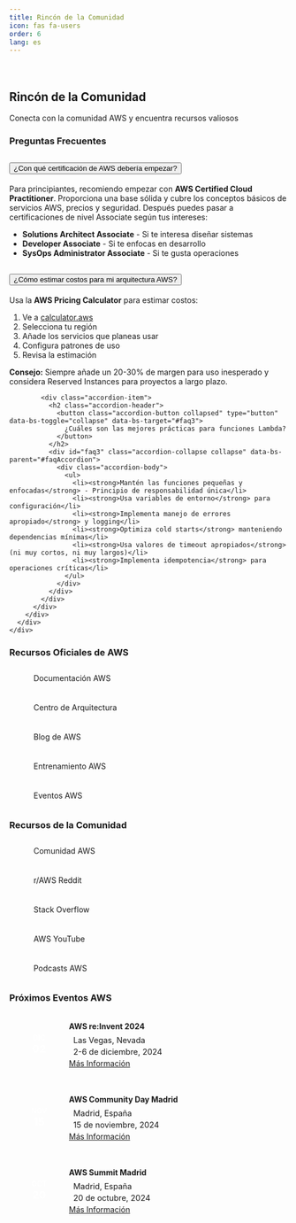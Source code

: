 ```yaml
---
title: Rincón de la Comunidad
icon: fas fa-users
order: 6
lang: es
---
```


<div class="community-container">
  <div class="row">
    <div class="col-12">
      <h2><i class="fas fa-users"></i> Rincón de la Comunidad</h2>
      <p class="text-muted">Conecta con la comunidad AWS y encuentra recursos valiosos</p>
    </div>
  </div>

  <!-- FAQ Section -->
  <div class="row mt-4">
    <div class="col-12">
      <div class="card">
        <div class="card-header">
          <h3><i class="fas fa-question-circle text-primary"></i> Preguntas Frecuentes</h3>
        </div>
        <div class="card-body">
          <div class="accordion" id="faqAccordion">
            <div class="accordion-item">
              <h2 class="accordion-header">
                <button class="accordion-button" type="button" data-bs-toggle="collapse" data-bs-target="#faq1">
                  ¿Con qué certificación de AWS debería empezar?
                </button>
              </h2>
              <div id="faq1" class="accordion-collapse collapse show" data-bs-parent="#faqAccordion">
                <div class="accordion-body">
                  <p>Para principiantes, recomiendo empezar con <strong>AWS Certified Cloud Practitioner</strong>. Proporciona una base sólida y cubre los conceptos básicos de servicios AWS, precios y seguridad. Después puedes pasar a certificaciones de nivel Associate según tus intereses:</p>
                  <ul>
                    <li><strong>Solutions Architect Associate</strong> - Si te interesa diseñar sistemas</li>
                    <li><strong>Developer Associate</strong> - Si te enfocas en desarrollo</li>
                    <li><strong>SysOps Administrator Associate</strong> - Si te gusta operaciones</li>
                  </ul>
                </div>
              </div>
            </div>
            <div class="accordion-item">
              <h2 class="accordion-header">
                <button class="accordion-button collapsed" type="button" data-bs-toggle="collapse" data-bs-target="#faq2">
                  ¿Cómo estimar costos para mi arquitectura AWS?
                </button>
              </h2>
              <div id="faq2" class="accordion-collapse collapse" data-bs-parent="#faqAccordion">
                <div class="accordion-body">
                  <p>Usa la <strong>AWS Pricing Calculator</strong> para estimar costos:</p>
                  <ol>
                    <li>Ve a <a href="https://calculator.aws/" target="_blank">calculator.aws</a></li>
                    <li>Selecciona tu región</li>
                    <li>Añade los servicios que planeas usar</li>
                    <li>Configura patrones de uso</li>
                    <li>Revisa la estimación</li>
                  </ol>
                  <p><strong>Consejo:</strong> Siempre añade un 20-30% de margen para uso inesperado y considera Reserved Instances para proyectos a largo plazo.</p>
                </div>
              </div>
            </div>

            <div class="accordion-item">
              <h2 class="accordion-header">
                <button class="accordion-button collapsed" type="button" data-bs-toggle="collapse" data-bs-target="#faq3">
                  ¿Cuáles son las mejores prácticas para funciones Lambda?
                </button>
              </h2>
              <div id="faq3" class="accordion-collapse collapse" data-bs-parent="#faqAccordion">
                <div class="accordion-body">
                  <ul>
                    <li><strong>Mantén las funciones pequeñas y enfocadas</strong> - Principio de responsabilidad única</li>
                    <li><strong>Usa variables de entorno</strong> para configuración</li>
                    <li><strong>Implementa manejo de errores apropiado</strong> y logging</li>
                    <li><strong>Optimiza cold starts</strong> manteniendo dependencias mínimas</li>
                    <li><strong>Usa valores de timeout apropiados</strong> (ni muy cortos, ni muy largos)</li>
                    <li><strong>Implementa idempotencia</strong> para operaciones críticas</li>
                  </ul>
                </div>
              </div>
            </div>
          </div>
        </div>
      </div>
    </div>
  </div>

  <!-- External Resources -->
  <div class="row mt-4">
    <div class="col-md-6">
      <div class="card">
        <div class="card-header">
          <h3><i class="fas fa-book text-success"></i> Recursos Oficiales de AWS</h3>
        </div>
        <div class="card-body">
          <div class="resource-list">
            <a href="https://docs.aws.amazon.com/" target="_blank" class="resource-item">
              <i class="fas fa-file-alt"></i>
              <span>Documentación AWS</span>
            </a>
            <a href="https://aws.amazon.com/architecture/" target="_blank" class="resource-item">
              <i class="fas fa-sitemap"></i>
              <span>Centro de Arquitectura</span>
            </a>
            <a href="https://aws.amazon.com/blogs/" target="_blank" class="resource-item">
              <i class="fas fa-blog"></i>
              <span>Blog de AWS</span>
            </a>
            <a href="https://aws.amazon.com/training/" target="_blank" class="resource-item">
              <i class="fas fa-graduation-cap"></i>
              <span>Entrenamiento AWS</span>
            </a>
            <a href="https://aws.amazon.com/events/" target="_blank" class="resource-item">
              <i class="fas fa-calendar"></i>
              <span>Eventos AWS</span>
            </a>
          </div>
        </div>
      </div>
    </div>
    <!-- Recursos de Comunidad -->
    <div class="col-md-6">
      <div class="card">
        <div class="card-header">
          <h3><i class="fas fa-users text-info"></i> Recursos de la Comunidad</h3>
        </div>
        <div class="card-body">
          <div class="resource-list">
            <a href="https://community.aws/" target="_blank" class="resource-item">
              <i class="fas fa-comments"></i>
              <span>Comunidad AWS</span>
            </a>
            <a href="https://www.reddit.com/r/aws/" target="_blank" class="resource-item">
              <i class="fab fa-reddit"></i>
              <span>r/AWS Reddit</span>
            </a>
            <a href="https://stackoverflow.com/questions/tagged/amazon-web-services" target="_blank" class="resource-item">
              <i class="fab fa-stack-overflow"></i>
              <span>Stack Overflow</span>
            </a>
            <a href="https://www.youtube.com/c/AmazonWebServices" target="_blank" class="resource-item">
              <i class="fab fa-youtube"></i>
              <span>AWS YouTube</span>
            </a>
            <a href="https://aws.amazon.com/podcasts/" target="_blank" class="resource-item">
              <i class="fas fa-podcast"></i>
              <span>Podcasts AWS</span>
            </a>
          </div>
        </div>
      </div>
    </div>
  </div>
  <!-- Upcoming Events -->
  <div class="row mt-4">
    <div class="col-12">
      <div class="card">
        <div class="card-header">
          <h3><i class="fas fa-calendar-alt text-warning"></i> Próximos Eventos AWS</h3>
        </div>
        <div class="card-body">
          <div class="events-list">
            <div class="event-item">
              <div class="event-date">
                <span class="event-month">DIC</span>
                <span class="event-day">02</span>
              </div>
              <div class="event-details">
                <h4>AWS re:Invent 2024</h4>
                <p><i class="fas fa-map-marker-alt"></i> Las Vegas, Nevada</p>
                <p><i class="fas fa-clock"></i> 2-6 de diciembre, 2024</p>
                <a href="https://reinvent.awsevents.com/" target="_blank" class="btn btn-sm btn-primary">Más Información</a>
              </div>
            </div>
            <div class="event-item">
              <div class="event-date">
                <span class="event-month">NOV</span>
                <span class="event-day">15</span>
              </div>
              <div class="event-details">
                <h4>AWS Community Day Madrid</h4>
                <p><i class="fas fa-map-marker-alt"></i> Madrid, España</p>
                <p><i class="fas fa-clock"></i> 15 de noviembre, 2024</p>
                <a href="https://community.aws/" target="_blank" class="btn btn-sm btn-primary">Más Información</a>
              </div>
            </div>
            <div class="event-item">
              <div class="event-date">
                <span class="event-month">OCT</span>
                <span class="event-day">20</span>
              </div>
              <div class="event-details">
                <h4>AWS Summit Madrid</h4>
                <p><i class="fas fa-map-marker-alt"></i> Madrid, España</p>
                <p><i class="fas fa-clock"></i> 20 de octubre, 2024</p>
                <a href="https://aws.amazon.com/events/summits/madrid/" target="_blank" class="btn btn-sm btn-primary">Más Información</a>
              </div>
            </div>
          </div>
        </div>
      </div>
    </div>
  </div>
</div>

<style>
.community-container {
  padding: 20px 0;
}

.resource-list {
  display: flex;
  flex-direction: column;
  gap: 0.75rem;
}

.resource-item {
  display: flex;
  align-items: center;
  gap: 0.75rem;
  padding: 0.75rem !important;
  background-color: var(--card-bg);
  border: 1px solid var(--border-color);
  border-radius: 8px;
  text-decoration: none;
  color: var(--text-color);
  transition: all 0.3s ease;
}

.resource-item:hover {
  background-color: var(--aws-orange);
  color: white;
  transform: translateX(5px);
  text-decoration: none;
}

.resource-item i {
  font-size: 1.2rem;
  width: 20px;
  text-align: center;
}

.events-list {
  display: flex;
  flex-direction: column;
  gap: 1rem;
}

.event-item {
  display: flex;
  gap: 1rem;
  padding: 1rem;
  border: 1px solid var(--border-color);
  border-radius: 8px;
  transition: all 0.3s ease;
}

.event-item:hover {
  box-shadow: 0 4px 15px rgba(0, 0, 0, 0.1);
  transform: translateY(-2px);
}

.event-date {
  display: flex;
  flex-direction: column;
  align-items: center;
  justify-content: center;
  background: linear-gradient(135deg, var(--aws-orange), var(--aws-accent));
  color: white;
  padding: 0.5rem;
  border-radius: 8px;
  min-width: 60px;
  text-align: center;
}

.event-month {
  font-size: 0.8rem;
  font-weight: 600;
  text-transform: uppercase;
}

.event-day {
  font-size: 1.2rem;
  font-weight: 700;
}

.event-details h4 {
  margin: 0 0 0.5rem 0;
  color: var(--heading-color);
}

.event-details p {
  margin: 0.25rem 0;
  color: var(--text-muted);
  font-size: 0.9rem;
}

.event-details i {
  width: 16px;
  margin-right: 0.5rem;
  color: var(--aws-accent);
}

/* Mobile Responsive */
@media (max-width: 768px) {
  .event-item {
    flex-direction: column;
    text-align: center;
  }
  
  .event-date {
    align-self: center;
  }
  
  .resource-item {
    padding: 1rem;
  }
}
</style>
